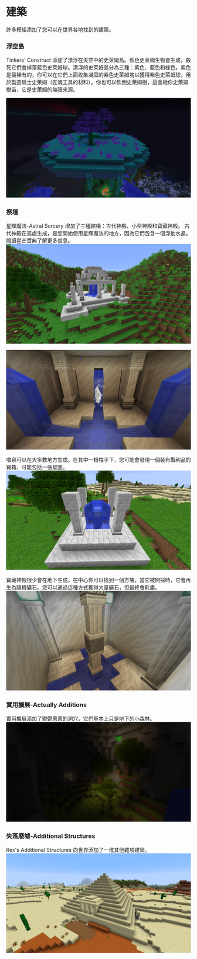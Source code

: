 # 建築

許多模組添加了您可以在世界各地找到的建築。

### 浮空島
Tinkers' Construct 添加了漂浮在天空中的史萊姆島。藍色史萊姆生物會生成，殺死它們會掉落藍色史萊姆球。漂浮的史萊姆島分為三種：紫色、藍色和綠色。紫色是最稀有的，你可以在它們上面收集凝固的紫​​色史萊姆塊以獲得紫色史萊姆球，用於製造騎士史萊姆（匠魂工具的材料）。你也可以砍倒史萊姆樹，這會給你史萊姆樹苗，它是史萊姆的無限來源。

![](blue.png)

### 祭壇
星輝魔法-Astral Sorcery 增加了三種結構：古代神殿、小型神殿和寶藏神殿。
古代神殿在高處生成，是您開始使用星輝魔法的地方，因為它們包含一個浮動水晶。閱讀星芒寶典了解更多信息。
![](ancient_shrine.png)

![不要打破水晶，它是星輝魔法所必需的。](basement.png)

噴泉可以在大多數地方生成。在其中一根柱子下，您可能會發現一個裝有戰利品的寶箱，可能包括一張星圖。
![](fountain.png)

寶藏神殿很少會在地下生成。在中心你可以找到一個方塊，當它被開採時，它會再生為隨機礦石。您可以通過這種方式獲得大量礦石，但最終會耗盡。
![](treasure_shrine.png)

### 實用擴展-Actually Additions
實用擴展添加了鬱鬱蔥蔥的洞穴，它們基本上只是地下的小森林。
![](lush_cave.png)

### 失落廢墟-Additional Structures
Rex's Additional Structures 向世界添加了一堆其他雜項建築。
![](pyramid.png)
